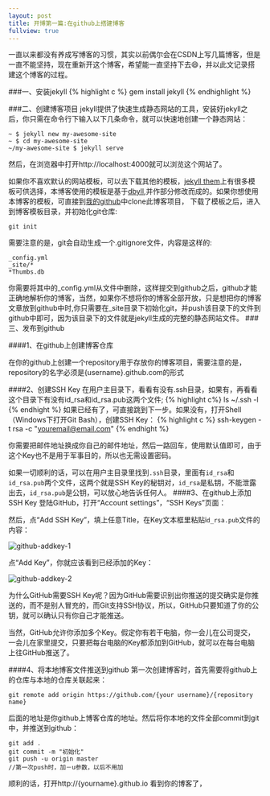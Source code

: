 ```yaml
---
layout: post
title: 开博第一篇:在github上搭建博客
fullview: true
---
```


一直以来都没有养成写博客的习惯，其实以前偶尔会在CSDN上写几篇博客，但是一直不能坚持，现在重新开这个博客，希望能一直坚持下去😄，并以此文记录搭建这个博客的过程。

###一、安装jekyll
{% highlight c %}
gem install jekyll
{% endhighlight %}

###二、创建博客项目
jekyll提供了快速生成静态网站的工具，安装好jekyll之后，你只需在命令行下输入以下几条命令，就可以快速地创建一个静态网站：

```
~ $ jekyll new my-awesome-site
~ $ cd my-awesome-site
~/my-awesome-site $ jekyll serve
```
然后，在浏览器中打开http://localhost:4000就可以浏览这个网站了。

如果你不喜欢默认的网站模板，可以去下载其他的模板，[jekyll them](http://jekyllthemes.org)上有很多模板可供选择，本博客使用的模板是基于[dbyll](http://jekyllthemes.org/themes/dbyll/),并作部分修改而成的。如果你想使用本博客的模板，可直接到[我的github](https://github.com/zziking)中clone此博客项目，
下载了模板之后，进入到博客模板目录，并初始化git仓库:

```
git init
```
需要注意的是，git会自动生成一个.gitignore文件，内容是这样的:

```
_config.yml
_site/*
*Thumbs.db
```
你需要将其中的\_config.yml从文件中删除，这样提交到github之后，github才能正确地解析你的博客，当然，如果你不想将你的博客全部开放，只是想把你的博客文章放到github中时,你只需要在_site目录下初始化git，并push该目录下的文件到github中即可，因为该目录下的文件就是jekyll生成的完整的静态网站文件。
###三、发布到github

####1、在github上创建博客仓库

在你的github上创建一个repository用于存放你的博客项目，需要注意的是，repository的名字必须是{username}.github.com的形式

####2、创建SSH Key
在用户主目录下，看看有没有.ssh目录，如果有，再看看这个目录下有没有id_rsa和id_rsa.pub这两个文件;
{% highlight c%}
ls ~/.ssh -l
{% endhight %}
如果已经有了，可直接跳到下一步。如果没有，打开Shell（Windows下打开Git Bash），创建SSH Key：
{% highlight c %}
ssh-keygen -t rsa -c "youremail@email.com"
{% endhight %}

你需要把邮件地址换成你自己的邮件地址，然后一路回车，使用默认值即可，由于这个Key也不是用于军事目的，所以也无需设置密码。

如果一切顺利的话，可以在用户主目录里找到`.ssh`目录，里面有`id_rsa`和`id_rsa.pub`两个文件，这两个就是SSH Key的秘钥对，`id_rsa`是私钥，不能泄露出去，`id_rsa.pub`是公钥，可以放心地告诉任何人。
####3、在github上添加SSH Key
登陆GitHub，打开“Account settings”，“SSH Keys”页面：

然后，点“Add SSH Key”，填上任意Title，在Key文本框里粘贴i`d_rsa.pub`文件的内容：

![github-addkey-1](http://www.liaoxuefeng.com/files/attachments/001384908342205cc1234dfe1b541ff88b90b44b30360da000/0)

点“Add Key”，你就应该看到已经添加的Key：

![github-addkey-2](http://www.liaoxuefeng.com/files/attachments/0013849083502905a4caa2dc6984acd8e39aa5ae5ad6c83000/0)

为什么GitHub需要SSH Key呢？因为GitHub需要识别出你推送的提交确实是你推送的，而不是别人冒充的，而Git支持SSH协议，所以，GitHub只要知道了你的公钥，就可以确认只有你自己才能推送。

当然，GitHub允许你添加多个Key。假定你有若干电脑，你一会儿在公司提交，一会儿在家里提交，只要把每台电脑的Key都添加到GitHub，就可以在每台电脑上往GitHub推送了。

####4、将本地博客文件推送到github
第一次创建博客时，首先需要将github上的仓库与本地的仓库关联起来：

```
git remote add origin https://github.com/{your username}/{repository name}
```
后面的地址是你github上博客仓库的地址。然后将你本地的文件全部commit到git中，并推送到github：

```
git add .
git commit -m "初始化"
git push -u origin master 
//第一次push时，加－u参数，以后不用加
```
顺利的话，打开http://{yourname}.github.io 看到你的博客了，


